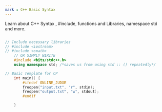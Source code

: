 ```yaml
---
mark : C++ Basic Syntax
---
```


Learn about C++ Syntax , #include, functions and Libraries, namespace std and more.

````cpp

// Include necessary libraries
// #include <iostream>
// #include <cmath>
    // OR SIMPLY WIRITE 
    #include <bits/stdc++.h>
    using namespace std; /*saves us from using std :: () repeatedly*/

// Basic Template for CP
    int main() {
        #ifndef ONLINE_JUDGE
        freopen("input.txt", "r", stdin);
        freopen("output.txt", "w", stdout);
        #endif

    }

````